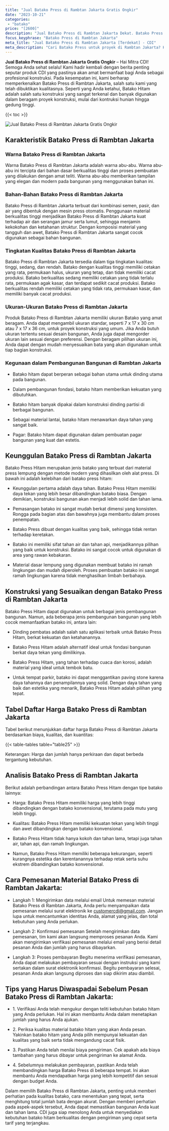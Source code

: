 ```yaml
---
title: "Jual Batako Press di Rambtan Jakarta Gratis Ongkir"
date: "2023-10-21"
categories:
 - "batako"
price: "[2600]"
description: "Jual Batako Press di Rambtan Jakarta Dekat. Batako Press ini sering digunakan dalam proyek pembangunan sebagai bahan bangunan dinding yang kuat dan awet. Hubungi kami untuk informasi lebih lanjut."
focus_keyphrase: "Batako Press di Rambtan Jakarta"
meta_title: "Jual Batako Press di Rambtan Jakarta [Terdekat] - CDI"
meta_description: "Cari Batako Press untuk proyek di Rambtan Jakarta? Kami menyediakan Batako Press berkualitas untuk material dinding. Raih penawaran terbaik sekarang."
---
```


**Jual Batako Press di Rambtan Jakarta Gratis Ongkir** – Hai Mitra CDI! Semoga Anda sehat selalu! Kami hadir kembali dengan berita penting seputar produk CDI yang pastinya akan amat bermanfaat bagi Anda sebagai profesional konstruksi. Pada kesempatan ini, kami berharap memperkenalkan Batako Press di Rambtan Jakarta, salah satu kami yang telah dibuktikan kualitasnya. Seperti yang Anda ketahui, Batako Hitam adalah salah satu konstruksi yang sangat terkenal dan banyak digunakan dalam beragam proyek konstruksi, mulai dari kontruksi hunian hingga gedung tinggi.

{{< toc >}}

![Jual Batako Press di Rambtan Jakarta Gratis Ongkir](/images/batako/batako-press-17.jpg)

## Karakteristik Batako Press di Rambtan Jakarta

### Warna Batako Press di Rambtan Jakarta

Warna Batako Press di Rambtan Jakarta adalah warna abu-abu. Warna abu-abu ini tercipta dari bahan dasar berkualitas tinggi dan proses pembuatan yang dilakukan dengan amat teliti. Warna abu-abu memberikan tampilan yang elegan dan modern pada bangunan yang menggunakan bahan ini.

### Bahan-Bahan Batako Press di Rambtan Jakarta

Batako Press di Rambtan Jakarta terbuat dari kombinasi semen, pasir, dan air yang dibentuk dengan mesin press otomatis. Penggunaan material berkualitas tinggi menjadikan Batako Press di Rambtan Jakarta kuat terhadap air dan serangan jamur serta lumut, sehingga menjamin kekokohan dan ketahanan struktur. Dengan komposisi material yang tangguh dan awet, Batako Press di Rambtan Jakarta sangat cocok digunakan sebagai bahan bangunan.

### Tingkatan Kualitas Batako Press di Rambtan Jakarta

Batako Press di Rambtan Jakarta tersedia dalam tiga tingkatan kualitas: tinggi, sedang, dan rendah. Batako dengan kualitas tinggi memiliki cetakan yang rata, permukaan halus, ukuran yang tetap, dan tidak memiliki cacat produksi. Batako berkualitas sedang memiliki cetakan yang tidak terlalu rata, permukaan agak kasar, dan terdapat sedikit cacat produksi. Batako berkualitas rendah memiliki cetakan yang tidak rata, permukaan kasar, dan memiliki banyak cacat produksi.

### Ukuran-Ukuran Batako Press di Rambtan Jakarta

Produk Batako Press di Rambtan Jakarta memiliki ukuran Batako yang amat beragam. Anda dapat mengambil ukuran standar, seperti 7 x 17 x 30 cm atau 7 x 17 x 36 cm, untuk proyek konstruksi yang umum. Jika Anda butuh ukuran tertentu sesuai desain bangunan, Anda juga dapat mengorder ukuran lain sesuai dengan preferensi. Dengan beragam pilihan ukuran ini, Anda dapat dengan mudah menyesuaikan bata yang akan digunakan untuk tiap bagian konstruksi.

### Kegunaan dalam Pembangunan Bangunan di Rambtan Jakarta

*   Batako hitam dapat berperan sebagai bahan utama untuk dinding utama pada bangunan.

*   Dalam pembangunan fondasi, batako hitam memberikan kekuatan yang dibutuhkan.

*   Batako hitam banyak dipakai dalam konstruksi dinding partisi di berbagai bangunan.

*   Sebagai material lantai, batako hitam menawarkan daya tahan yang sangat baik.

*   Pagar: Batako hitam dapat digunakan dalam pembuatan pagar bangunan yang kuat dan estetis.

## Keunggulan Batako Press di Rambtan Jakarta

Batako Press Hitam merupakan jenis batako yang terbuat dari material press lempung dengan metode modern yang dihasilkan oleh alat press. Di bawah ini adalah kelebihan dari batako press hitam:

*   Keunggulan pertama adalah daya tahan. Batako Press Hitam memiliki daya tekan yang lebih besar dibandingkan batako biasa. Dengan demikian, konstruksi bangunan akan menjadi lebih solid dan tahan lama.

*   Pemasangan batako ini sangat mudah berkat dimensi yang konsisten. Rongga pada bagian atas dan bawahnya juga membantu dalam proses penempatan.

*   Batako Press dibuat dengan kualitas yang baik, sehingga tidak rentan terhadap keretakan.

*   Batako ini memiliki sifat tahan air dan tahan api, menjadikannya pilihan yang baik untuk konstruksi. Batako ini sangat cocok untuk digunakan di area yang rawan kebakaran.

*   Material dasar lempung yang digunakan membuat batako ini ramah lingkungan dan mudah diperoleh. Proses pembuatan batako ini sangat ramah lingkungan karena tidak menghasilkan limbah berbahaya.

## Konstruksi yang Sesuaikan dengan Batako Press di Rambtan Jakarta

Batako Press Hitam dapat digunakan untuk berbagai jenis pembangunan bangunan. Namun, ada beberapa jenis pembangunan bangunan yang lebih cocok memanfaatkan batako ini, antara lain:

*   Dinding pembatas adalah salah satu aplikasi terbaik untuk Batako Press Hitam, berkat kekuatan dan ketahanannya.

*   Batako Press Hitam adalah alternatif ideal untuk fondasi bangunan berkat daya tekan yang dimilikinya.

*   Batako Press Hitam, yang tahan terhadap cuaca dan korosi, adalah material yang ideal untuk tembok batu.

*   Untuk tempat parkir, batako ini dapat menggantikan paving stone karena daya tahannya dan penampilannya yang solid. Dengan daya tahan yang baik dan estetika yang menarik, Batako Press Hitam adalah pilihan yang tepat.

## Tabel Daftar Harga Batako Press di Rambtan Jakarta

Tabel berikut menunjukkan daftar harga Batako Press di Rambtan Jakarta berdasarkan biaya, kualitas, dan kuantitas:

{{< table-tables table="table25" >}}

Keterangan: Harga dan jumlah hanya perkiraan dan dapat berbeda tergantung kebutuhan.

## Analisis Batako Press di Rambtan Jakarta

Berikut adalah perbandingan antara Batako Press Hitam dengan tipe batako lainnya:

*   Harga: Batako Press Hitam memiliki harga yang lebih tinggi dibandingkan dengan batako konvensional, terutama pada mutu yang lebih tinggi.

*   Kualitas: Batako Press Hitam memiliki kekuatan tekan yang lebih tinggi dan awet dibandingkan dengan batako konvensional.

*   Batako Press Hitam tidak hanya kokoh dan tahan lama, tetapi juga tahan air, tahan api, dan ramah lingkungan.

*   Namun, Batako Press Hitam memiliki beberapa kekurangan, seperti kurangnya estetika dan kerentanannya terhadap retak serta suhu ekstrem dibandingkan batako konvensional.

## Cara Pemesanan Material Batako Press di Rambtan Jakarta:

*   Langkah 1: Mengirimkan data melalui email
Untuk memesan material Batako Press di Rambtan Jakarta, Anda perlu menyampaikan data pemesanan melalui surat elektronik ke customercdi@gmail.com. Jangan lupa untuk mencantumkan identitas Anda, alamat yang jelas, dan total kebutuhan yang Anda perlukan.

*   Langkah 2: Konfirmasi pemesanan
Setelah mengirimkan data pemesanan, tim kami akan langsung memproses pesanan Anda. Kami akan mengirimkan verifikasi pemesanan melalui email yang berisi detail pesanan Anda dan jumlah yang harus dibayarkan.

*   Langkah 3: Proses pembayaran
Begitu menerima verifikasi pemesanan, Anda dapat melakukan pembayaran sesuai dengan instruksi yang kami sertakan dalam surat elektronik konfirmasi. Begitu pembayaran selesai, pesanan Anda akan langsung diproses dan siap dikirim atau diambil.

## Tips yang Harus Diwaspadai Sebelum Pesan Batako Press di Rambtan Jakarta:

*   1\. Verifikasi Anda telah mengukur dengan teliti kebutuhan batako hitam yang Anda perlukan. Hal ini akan membantu Anda dalam menetapkan jumlah yang harus Anda ajukan.

*   2\. Periksa kualitas material batako hitam yang akan Anda pesan. Yakinkan batako hitam yang Anda pilih mempunyai kekuatan dan kualitas yang baik serta tidak mengandung cacat fisik.

*   3\. Pastikan Anda telah menilai biaya pengiriman. Cek apakah ada biaya tambahan yang harus dibayar untuk pengiriman ke alamat Anda.

*   4\. Sebelumnya melakukan pembayaran, pastikan Anda telah membandingkan harga Batako Press di beberapa tempat. Ini akan membantu Anda mendapatkan harga yang lebih kompetitif dan sesuai dengan budget Anda.

Dalam memilih Batako Press di Rambtan Jakarta, penting untuk memberi perhatian pada kualitas batako, cara menentukan yang tepat, serta menghitung total jumlah bata dengan akurat. Dengan memberi perhatian pada aspek-aspek tersebut, Anda dapat memastikan bangunan Anda kuat dan tahan lama. CDI juga siap menolong Anda untuk menyediakan kebutuhan batako hitam berkualitas dengan pengiriman yang cepat serta tarif yang terjangkau.